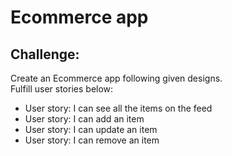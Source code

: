 # Ecommerce app

## Challenge:

Create an Ecommerce app following given designs.  
Fulfill  user stories below:

- User story: I can see all the items on the feed
- User story: I can add an item
- User story: I can update an item
- User story: I can remove an item